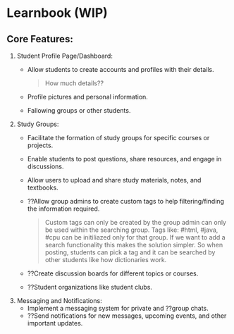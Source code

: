 # Learnbook (WIP)

## Core Features:

1. Student Profile Page/Dashboard:
    - Allow students to create accounts and profiles with their details.
        
        > How much details??
        > 
    - Profile pictures and personal information.
    - Fallowing groups or other students.
2. Study Groups:
    - Facilitate the formation of study groups for specific courses or projects.
    - Enable students to post questions, share resources, and engage in discussions.
    - Allow users to upload and share study materials, notes, and textbooks.
    - ??Allow group admins to create custom tags to help filtering/finding the information required.
        
        > Custom tags can only be created by the group admin can only be used within the searching group. Tags like: #html, #java, #cpu can be initiliazed only for that group. If we want to add a search functionality this makes the solution simpler. So when posting, students can pick a tag and it can be searched by other students like how dictionaries work.
        > 
    - ??Create discussion boards for different topics or courses.
    - ??Student organizations like student clubs.
3. Messaging and Notifications:
    - Implement a messaging system for private and ??group chats.
    - ??Send notifications for new messages, upcoming events, and other important updates.
